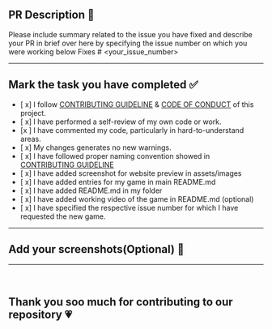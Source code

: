 ## PR Description 📜

Please include summary related to the issue you have fixed and describe your PR in brief over here by specifying the issue number on which you were working below
Fixes # <your_issue_number>

<hr>
 
## Mark the task you have completed ✅

<!----Please delete options that are not relevant. In order to tick the check box just but x inside them for example [x] like this----->

- [ x] I follow [CONTRIBUTING GUIDELINE](https://github.com/kunjgit/GameZone/blob/main/.github/CONTRIBUTING_GUIDELINE.md) & [CODE OF CONDUCT](https://github.com/kunjgit/GameZone/blob/main/.github/CODE_OF_CONDUCT.md) of this project.
- [ x] I have performed a self-review of my own code or work.
- [x ] I have commented my code, particularly in hard-to-understand areas.
- [ x] My changes generates no new warnings.
- [ x] I have followed proper naming convention showed in [CONTRIBUTING GUIDELINE](https://github.com/kunjgit/GameZone/blob/main/.github/CONTRIBUTING_GUIDELINE.md)
- [ x] I have added screenshot for website preview in assets/images 
- [ x] I have added entries for my game in main README.md
- [ x] I have added README.md in my folder 
- [ x] I have added working video of the game in README.md (optional)
- [ x] I have specified the respective issue number for which I have requested the new game.


<hr>

## Add your screenshots(Optional) 📸




--- 
<br>

## Thank you soo much for contributing to our repository 💗
